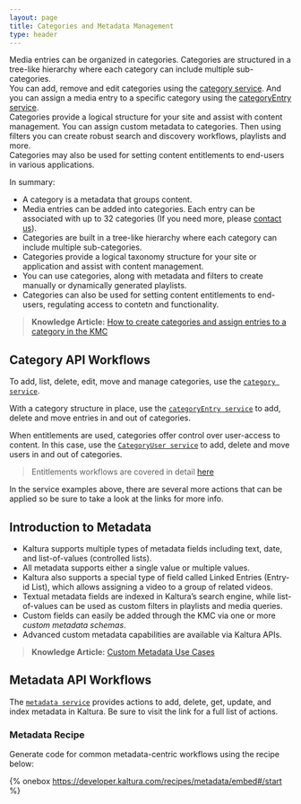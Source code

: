 ```yaml
---
layout: page
title: Categories and Metadata Management
type: header
---
```


Media entries can be organized in categories. Categories are structured in a tree-like hierarchy where each category can include multiple sub-categories.  
You can add, remove and edit categories using the [category service](https://developer.kaltura.com/api-docs/#/category). And you can assign a media entry to a specific category using the [categoryEntry service](https://developer.kaltura.com/api-docs/#/categoryEntry).   
Categories provide a logical structure for your site and assist with content management. You can assign custom metadata to categories. Then using filters you can create robust search and discovery workflows, playlists and more.  
Categories may also be used for setting content entitlements to end-users in various applications.  

In summary:  

* A category is a metadata that groups content. 
* Media entries can be added into categories. Each entry can be associated with up to 32 categories (If you need more, please [contact us](mailto:vpaas.kaltura.com)).
* Categories are built in a tree-like hierarchy where each category can include multiple sub-categories.
* Categories provide a logical taxonomy structure for your site or application and assist with content management. 
* You can use categories, along with metadata and filters to create manually or dynamically generated playlists.
* Categories can also be used for setting content entitlements to end-users, regulating access to contetn and functionality.

>**Knowledge Article:** [How to create categories and assign entries to a category in the KMC](http://knowledge.kaltura.com/faq/how-create-categories-and-assign-entries-category-kmc#categories)

## Category API Workflows

To add, list, delete, edit, move and manage categories, use the [`category service`](https://www.kaltura.com/api_v3/testmeDoc/index.php?service=category).

With a category structure in place, use the [`categoryEntry service`](https://www.kaltura.com/api_v3/testmeDoc/index.php?service=categoryEntry) to add, delete and move entries in and out of categories.

When entitlements are used, categories offer control over user-access to content. In this case, use the [`CategoryUser service`](https://www.kaltura.com/api_v3/testmeDoc/index.php?service=categoryUser) to add, delete and move users in and out of categories. 

>Entitlements workflows are covered in detail [here](#)

In the service examples above, there are several more actions that can be applied so be sure to take a look at the links for more info.

## Introduction to Metadata

* Kaltura supports multiple types of metadata fields including text, date, and list-of-values (controlled lists).
* All metadata supports either a single value or multiple values. 
* Kaltura also supports a special type of field called Linked Entries (Entry-id List), which allows assigning a video to a group of related videos.
* Textual metadata fields are indexed in Kaltura’s search engine, while list-of-values can be used as custom filters in playlists and media queries.
* Custom fields can easily be added through the KMC via one or more *custom metadata schemas*.
* Advanced custom metadata capabilities are available via Kaltura APIs.

>**Knowledge Article:** [Custom Metadata Use Cases](http://knowledge.kaltura.com/custom-metadata-use-cases#metadata)

## Metadata API Workflows

The [`metadata service`](https://www.kaltura.com/api_v3/testmeDoc/index.php?service=metadata_metadata) provides actions to add, delete, get, update, and index metadata in Kaltura. Be sure to visit the link for a full list of actions.

### Metadata Recipe

Generate code for common metadata-centric workflows using the recipe below:

{% onebox https://developer.kaltura.com/recipes/metadata/embed#/start %}


